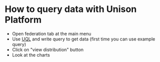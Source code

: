 # How to query data with Unison Platform

- Open federation tab at the main menu
- Use [UQL](../UQL/index.md) and write query to get data (first time you can use example query)
- Click on "view distribution" button
- Look at the charts

